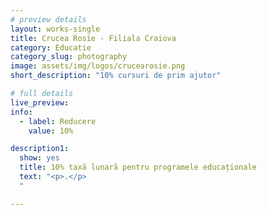```yaml
---
# preview details
layout: works-single
title: Crucea Rosie - Filiala Craiova
category: Educatie
category_slug: photography
image: assets/img/logos/crucearosie.png
short_description: "10% cursuri de prim ajutor"

# full details
live_preview:
info:
  - label: Reducere
    value: 10%

description1:
  show: yes
  title: 10% taxă lunară pentru programele educaționale
  text: "<p>.</p>
  "

---
```

